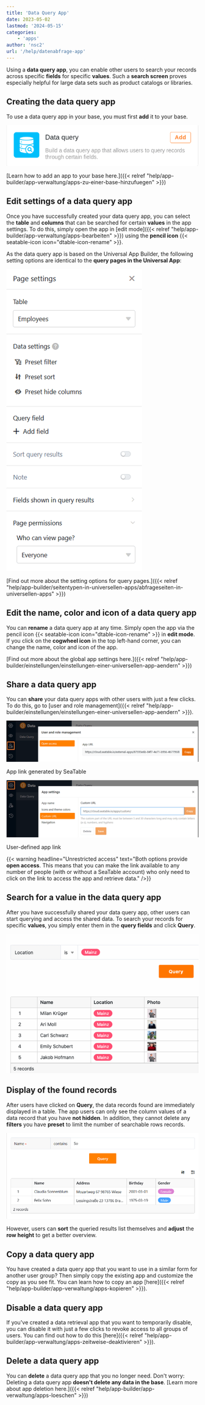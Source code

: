 ```yaml
---
title: 'Data Query App'
date: 2023-05-02
lastmod: '2024-05-15'
categories:
    - 'apps'
author: 'nsc2'
url: '/help/datenabfrage-app'
---
```


Using a **data query app**, you can enable other users to search your records across specific **fields** for specific **values**. Such a **search screen** proves especially helpful for large data sets such as product catalogs or libraries.

## Creating the data query app

To use a data query app in your base, you must first **add** it to your base.

![The data query app](images/data-query-app-preview.png)

[Learn how to add an app to your base here.]({{< relref "help/app-builder/app-verwaltung/apps-zu-einer-base-hinzufuegen" >}})

## Edit settings of a data query app

Once you have successfully created your data query app, you can select the **table** and **columns** that can be searched for certain **values** in the app settings. To do this, simply open the app in [edit mode]({{< relref "help/app-builder/app-verwaltung/apps-bearbeiten" >}}) using the **pencil icon** {{< seatable-icon icon="dtable-icon-rename" >}}.

As the data query app is based on the Universal App Builder, the following setting options are identical to the **query pages in the Universal App**:

![Page settings of the data query app](images/Seiteneinstellungen-der-Datenabfrage-App.png)

[Find out more about the setting options for query pages.]({{< relref "help/app-builder/seitentypen-in-universellen-apps/abfrageseiten-in-universellen-apps" >}})

## Edit the name, color and icon of a data query app

You can **rename** a data query app at any time. Simply open the app via the pencil icon {{< seatable-icon icon="dtable-icon-rename" >}} in **edit mode**. If you click on the **cogwheel icon** in the top left-hand corner, you can change the name, color and icon of the app.

[Find out more about the global app settings here.]({{< relref "help/app-builder/einstellungen/einstellungen-einer-universellen-app-aendern" >}})

## Share a data query app

You can **share** your data query apps with other users with just a few clicks. To do this, go to [user and role management]({{< relref "help/app-builder/einstellungen/einstellungen-einer-universellen-app-aendern" >}}).

![Share data query app](images/Datenabfrage-App-teilen.png)

App link generated by SeaTable

![User-defined link of a data query app](images/Benutzerdefinierter-Link-einer-Datenabfrage-App.png)

User-defined app link

{{< warning  headline="Unrestricted access"  text="Both options provide **open access**. This means that you can make the link available to any number of people (with or without a SeaTable account) who only need to click on the link to access the app and retrieve data." />}}

## Search for a value in the data query app

After you have successfully shared your data query app, other users can start querying and access the shared data. To search your records for specific **values**, you simply enter them in the **query fields** and click **Query**.

![Found values of a query in the Data Query App](images/found-results-data-query.png)

## Display of the found records

After users have clicked on **Query**, the data records found are immediately displayed in a table. The app users can only see the column values of a data record that you have **not hidden**. In addition, they cannot delete any **filters** you have **preset** to limit the number of searchable rows records.

![Query pages in universal apps](images/Abfrageseiten-in-Universellen-Apps.png)

However, users can **sort** the queried results list themselves and **adjust** the **row height** to get a better overview.

## Copy a data query app

You have created a data query app that you want to use in a similar form for another user group? Then simply copy the existing app and customize the copy as you see fit. You can learn how to copy an app [here]({{< relref "help/app-builder/app-verwaltung/apps-kopieren" >}}).

## Disable a data query app

If you've created a data retrieval app that you want to temporarily disable, you can disable it with just a few clicks to revoke access to all groups of users. You can find out how to do this [here]({{< relref "help/app-builder/app-verwaltung/apps-zeitweise-deaktivieren" >}}).

## Delete a data query app

You can **delete** a data query app that you no longer need. Don't worry: Deleting a data query app **doesn't delete any data in the base**. [Learn more about app deletion here.]({{< relref "help/app-builder/app-verwaltung/apps-loeschen" >}})
